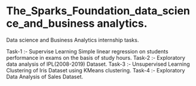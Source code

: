 # The_Sparks_Foundation_data_science_and_business analytics.
Data science and Business Analytics internship tasks.

Task-1 :- Supervise Learning Simple linear regression on students performance in exams on the basis of study hours. 
Task-2 :- Exploratory data analysis of IPL(2008-2019) Dataset.
Task-3 :- Unsupervised Learning Clustering of Iris Dataset using KMeans clustering.
Task-4 :- Exploratory Data Analysis of Sales Dataset.
